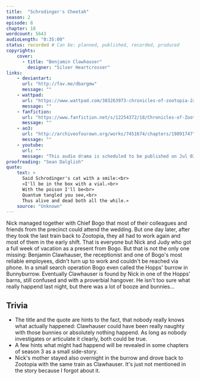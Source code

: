 ```yaml
---
title:  "Schrodinger's Cheetah"
season: 2
episode: 8
chapter: 18
wordcount: 5643
audioLength: "0:35:00"
status: recorded # Can be: planned, published, recorded, produced
copyrights:
    cover:
      - title: "Benjamin Clawhauser"
        designer: "Silver Heartcrosser"
links:
    - deviantart:
      url: "http://fav.me/dbargmw"
      message: ""
    - wattpad:
      url: "https://www.wattpad.com/383263973-chronicles-of-zootopia-2x08-schrodinger%27s-cheetah"
      message: ""
    - fanfiction:
      url: "https://www.fanfiction.net/s/12254372/18/Chronicles-of-Zootopia"
      message: ""
    - ao3:
      url: "http://archiveofourown.org/works/7451674/chapters/19891747"
      message: ""
    - youtube:
      url: ""
      message: "This audio drama is scheduled to be published on Jul 03, 2017!"
proofreading: "Sean Dalglish"
quote:
    text: > 
      Said Schrodinger's cat with a smile:<br>
      »I'll be in the box with a vial.<br>
      With the poison I'll be<br>
      Quantum tangled you see,<br>
      Thus alive and dead both all the while.«
    source: "Unknown"
---
```

Nick managed together with Chief Bogo that most of their colleagues and friends from the precinct could attend the wedding. But one day later, after they took the last train back to Zootopia, they all had to work again and most of them in the early shift. That is everyone but Nick and Judy who got a full week of vacation as a present from Bogo. But that is not the only one missing: Benjamin Clawhauser, the receptionist and one of Bogo's most reliable employees, didn't turn up to work and couldn't be reached via phone. In a small search operation Bogo even called the Hopps' burrow in Bunnyburrow. Eventually Clawhauser is found by Nick in one of the Hopps' barns, still confused and with a proverbial hangover. He isn't too sure what really happend last night, but there was a lot of booze and bunnies...

## Trivia
 * The title and the quote are hints to the fact, that nobody really knows what actually happened: Clawhauser could have been really naughty with those bunnies or absolutely nothing happend. As long as nobody investigates or articulate it clearly, both could be true.
 * A few hints what might had happend will be revealed in some chapters of season 3 as a small side-story.
 * Nick's mother stayed also overnight in the burrow and drove back to Zootopia with the same train as Clawhauser. It's just not mentioned in the story because I forgot about it.